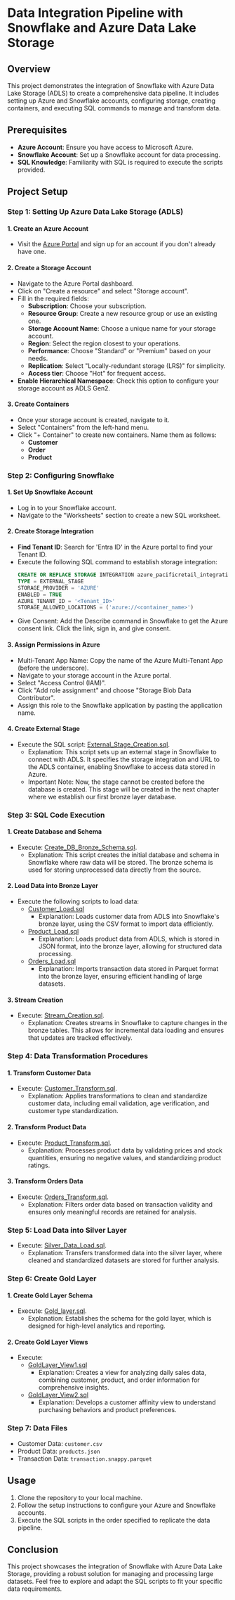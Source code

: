 # Data Integration Pipeline with Snowflake and Azure Data Lake Storage

## Overview

This project demonstrates the integration of Snowflake with Azure Data Lake Storage (ADLS) to create a comprehensive data pipeline. It includes setting up Azure and Snowflake accounts, configuring storage, creating containers, and executing SQL commands to manage and transform data.

## Prerequisites

- **Azure Account**: Ensure you have access to Microsoft Azure.
- **Snowflake Account**: Set up a Snowflake account for data processing.
- **SQL Knowledge**: Familiarity with SQL is required to execute the scripts provided.

## Project Setup

### Step 1: Setting Up Azure Data Lake Storage (ADLS)

#### 1\. Create an Azure Account
- Visit the [Azure Portal](https://portal.azure.com) and sign up for an account if you don't already have one.

#### 2\. Create a Storage Account
- Navigate to the Azure Portal dashboard.
- Click on "Create a resource" and select "Storage account".
- Fill in the required fields:
  - **Subscription**: Choose your subscription.
  - **Resource Group**: Create a new resource group or use an existing one.
  - **Storage Account Name**: Choose a unique name for your storage account.
  - **Region**: Select the region closest to your operations.
  - **Performance**: Choose "Standard" or "Premium" based on your needs.
  - **Replication**: Select "Locally-redundant storage (LRS)" for simplicity.
  - **Access tier**: Choose "Hot" for frequent access.
- **Enable Hierarchical Namespace**: Check this option to configure your storage account as ADLS Gen2.

#### 3\. Create Containers
- Once your storage account is created, navigate to it.
- Select "Containers" from the left-hand menu.
- Click "+ Container" to create new containers. Name them as follows:
  - **Customer**
  - **Order**
  - **Product**

### Step 2: Configuring Snowflake

#### 1\. Set Up Snowflake Account
- Log in to your Snowflake account.
- Navigate to the "Worksheets" section to create a new SQL worksheet.

#### 2\. Create Storage Integration
- **Find Tenant ID**: Search for 'Entra ID' in the Azure portal to find your Tenant ID.
- Execute the following SQL command to establish storage integration:
  ```sql
  CREATE OR REPLACE STORAGE INTEGRATION azure_pacificretail_integration
  TYPE = EXTERNAL_STAGE
  STORAGE_PROVIDER = 'AZURE'
  ENABLED = TRUE
  AZURE_TENANT_ID = '<Tenant_ID>'
  STORAGE_ALLOWED_LOCATIONS = ('azure://<container_name>')
-   Give Consent: Add the Describe command in Snowflake to get the Azure consent link. Click the link, sign in, and give consent.

#### 3\. Assign Permissions in Azure

-   Multi-Tenant App Name: Copy the name of the Azure Multi-Tenant App (before the underscore).
-   Navigate to your storage account in the Azure portal.
-   Select "Access Control (IAM)".
-   Click "Add role assignment" and choose "Storage Blob Data Contributor".
-   Assign this role to the Snowflake application by pasting the application name.

#### 4\. Create External Stage

-   Execute the SQL script: [External_Stage_Creation.sql](https://github.com/IParkar/Data-Integration-Pipeline-with-Snowflake-and-Azure-Data-Lake-Storage/blob/main/External_Stage_Creation_edited.sql).
    -   Explanation: This script sets up an external stage in Snowflake to connect with ADLS. It specifies the storage integration and URL to the ADLS container, enabling Snowflake to access data stored in Azure.
    -   Important Note: Now, the stage cannot be created before the database is created. This stage will be created in the next chapter where we establish our first bronze layer database.

### Step 3: SQL Code Execution

#### 1\. Create Database and Schema

-   Execute: [Create_DB_Bronze_Schema.sql](https://github.com/IParkar/Data-Integration-Pipeline-with-Snowflake-and-Azure-Data-Lake-Storage/blob/main/Create_DB_Bronze_Schema.sql).
    -   Explanation: This script creates the initial database and schema in Snowflake where raw data will be stored. The bronze schema is used for storing unprocessed data directly from the source.

#### 2\. Load Data into Bronze Layer

-   Execute the following scripts to load data:
    -   [Customer_Load.sql](https://github.com/IParkar/Data-Integration-Pipeline-with-Snowflake-and-Azure-Data-Lake-Storage/blob/main/Customer_Load.sql)
        -   Explanation: Loads customer data from ADLS into Snowflake's bronze layer, using the CSV format to import data efficiently.
    -   [Product_Load.sql](https://github.com/IParkar/Data-Integration-Pipeline-with-Snowflake-and-Azure-Data-Lake-Storage/blob/main/Product_load.sql)
        -   Explanation: Loads product data from ADLS, which is stored in JSON format, into the bronze layer, allowing for structured data processing.
    -   [Orders_Load.sql](https://github.com/IParkar/Data-Integration-Pipeline-with-Snowflake-and-Azure-Data-Lake-Storage/blob/main/Orders_load.sql)
        -   Explanation: Imports transaction data stored in Parquet format into the bronze layer, ensuring efficient handling of large datasets.

#### 3\. Stream Creation

-   Execute: [Stream_Creation.sql](https://github.com/IParkar/Data-Integration-Pipeline-with-Snowflake-and-Azure-Data-Lake-Storage/blob/main/Stream_Creation.sql).
    -   Explanation: Creates streams in Snowflake to capture changes in the bronze tables. This allows for incremental data loading and ensures that updates are tracked effectively.

### Step 4: Data Transformation Procedures

#### 1\. Transform Customer Data

-   Execute: [Customer_Transform.sql](https://github.com/IParkar/Data-Integration-Pipeline-with-Snowflake-and-Azure-Data-Lake-Storage/blob/main/Customer_Transform.sql).
    -   Explanation: Applies transformations to clean and standardize customer data, including email validation, age verification, and customer type standardization.

#### 2\. Transform Product Data

-   Execute: [Product_Transform.sql](https://github.com/IParkar/Data-Integration-Pipeline-with-Snowflake-and-Azure-Data-Lake-Storage/blob/main/Product_Transform.sql).
    -   Explanation: Processes product data by validating prices and stock quantities, ensuring no negative values, and standardizing product ratings.

#### 3\. Transform Orders Data

-   Execute: [Orders_Transform.sql](https://github.com/IParkar/Data-Integration-Pipeline-with-Snowflake-and-Azure-Data-Lake-Storage/blob/main/Orders_Transform.sql).
    -   Explanation: Filters order data based on transaction validity and ensures only meaningful records are retained for analysis.

### Step 5: Load Data into Silver Layer

-   Execute: [Silver_Data_Load.sql]([https://titangpt.fullerton.edu/chat/link-to-file](https://github.com/IParkar/Data-Integration-Pipeline-with-Snowflake-and-Azure-Data-Lake-Storage/blob/main/Silver_Data_Load.sql)).
    -   Explanation: Transfers transformed data into the silver layer, where cleaned and standardized datasets are stored for further analysis.

### Step 6: Create Gold Layer

#### 1\. Create Gold Layer Schema

-   Execute: [Gold_layer.sql]([https://titangpt.fullerton.edu/chat/link-to-file](https://github.com/IParkar/Data-Integration-Pipeline-with-Snowflake-and-Azure-Data-Lake-Storage/blob/main/Gold_layer.sql)).
    -   Explanation: Establishes the schema for the gold layer, which is designed for high-level analytics and reporting.

#### 2\. Create Gold Layer Views

-   Execute:
    -   [GoldLayer_View1.sql](https://github.com/IParkar/Data-Integration-Pipeline-with-Snowflake-and-Azure-Data-Lake-Storage/blob/main/GoldLayer_view1.sql)
        -   Explanation: Creates a view for analyzing daily sales data, combining customer, product, and order information for comprehensive insights.
    -   [GoldLayer_View2.sql]([https://titangpt.fullerton.edu/chat/link-to-file](https://github.com/IParkar/Data-Integration-Pipeline-with-Snowflake-and-Azure-Data-Lake-Storage/blob/main/Goladlayer_View2.sql))
        -   Explanation: Develops a customer affinity view to understand purchasing behaviors and product preferences.

### Step 7: Data Files

-   Customer Data: `customer.csv`
-   Product Data: `products.json`
-   Transaction Data: `transaction.snappy.parquet`

Usage
-----

1.  Clone the repository to your local machine.
2.  Follow the setup instructions to configure your Azure and Snowflake accounts.
3.  Execute the SQL scripts in the order specified to replicate the data pipeline.

Conclusion
----------

This project showcases the integration of Snowflake with Azure Data Lake Storage, providing a robust solution for managing and processing large datasets. Feel free to explore and adapt the SQL scripts to fit your specific data requirements.
